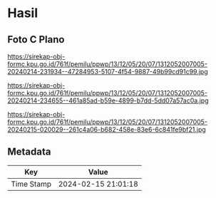 # Hasil

## Foto C Plano

https://sirekap-obj-formc.kpu.go.id/761f/pemilu/ppwp/13/12/05/20/07/1312052007005-20240214-231934--47284953-5107-4f54-9887-49b99cd91c99.jpg

https://sirekap-obj-formc.kpu.go.id/761f/pemilu/ppwp/13/12/05/20/07/1312052007005-20240214-234655--461a85ad-b59e-4899-b7dd-5dd07a57ac0a.jpg

https://sirekap-obj-formc.kpu.go.id/761f/pemilu/ppwp/13/12/05/20/07/1312052007005-20240215-020029--261c4a06-b682-458e-83e6-6c841fe9bf21.jpg


## Metadata

| Key        | Value               |
| ---------- | ------------------- |
| Time Stamp | 2024-02-15 21:01:18 |



